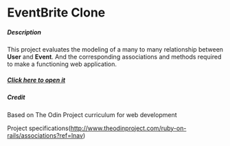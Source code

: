 # EventBrite Clone

##### Description

This project evaluates the modeling of a many to many relationship between **User** and **Event**. 
And the corresponding associations and methods required to make a functioning web application. 

##### [Click here to open it](https://eventbrite-clone.herokuapp.com/)


##### Credit

Based on The Odin Project curriculum for web development

Project specifications(http://www.theodinproject.com/ruby-on-rails/associations?ref=lnav)
